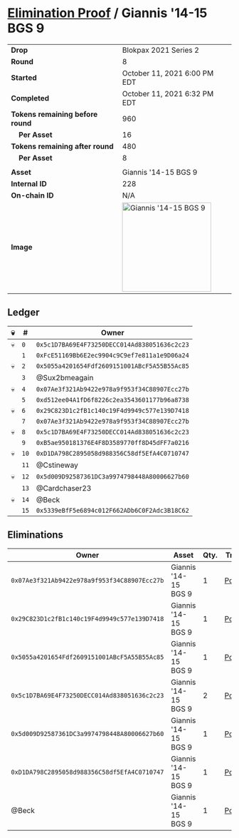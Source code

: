 # [Elimination Proof](./readme.md) / Giannis &#039;14-15 BGS 9

|||
|---|---|
| **Drop** | Blokpax 2021 Series 2 |
| **Round** | 8 |
| **Started** | October 11, 2021 6:00 PM EDT |
| **Completed** | October 11, 2021 6:32 PM EDT |
| **Tokens remaining before round** | 960 |
| **&nbsp;&nbsp;&nbsp;&nbsp;Per Asset** | 16 |
| **Tokens remaining after round** | 480 |
| **&nbsp;&nbsp;&nbsp;&nbsp;Per Asset** | 8 |
| | |
| **Asset** | Giannis &#039;14-15 BGS 9 |
| **Internal ID** | 228 |
| **On-chain ID** | N/A |
| **Image** | <img src="https://tcdn.blokpax.com/9484ebfa-6343-4fa0-b583-dac757af0212/069fbe6a4e02c1340cf6b84a781d190615af65aa0632b7cca7aa417c2c1767af.jpg" height="200" alt="Giannis &#039;14-15 BGS 9" /> |

## Ledger

| 💀 | # | Owner |
| --- | --- | --- |
| 💀 | `0` | `0x5c1D7BA69E4F73250DECC014Ad838051636c2c23` |
|  | `1` | `0xFcE51169Bb6E2ec9904c9C9ef7e811a1e9D06a24` |
| 💀 | `2` | `0x5055a4201654Fdf2609151001ABcF5A55B55Ac85` |
|  | `3` | @Sux2bmeagain |
| 💀 | `4` | `0x07Ae3f321Ab9422e978a9f953f34C88907Ecc27b` |
|  | `5` | `0xd512ee04A1fD6f8226c2ea3543601177b96a8738` |
| 💀 | `6` | `0x29C823D1c2fB1c140c19F4d9949c577e139D7418` |
|  | `7` | `0x07Ae3f321Ab9422e978a9f953f34C88907Ecc27b` |
| 💀 | `8` | `0x5c1D7BA69E4F73250DECC014Ad838051636c2c23` |
|  | `9` | `0xB5ae950181376E4F8D3589770ff8D45dFF7a0216` |
| 💀 | `10` | `0xD1DA798C2895058d988356C58df5EfA4C0710747` |
|  | `11` | @Cstineway |
| 💀 | `12` | `0x5d009D92587361DC3a9974798448A80006627b60` |
|  | `13` | @Cardchaser23 |
| 💀 | `14` | @Beck |
|  | `15` | `0x5339eBfF5e6894c012F662ADb6C0F2Adc3B18C62` |


## Eliminations

| Owner | Asset | Qty. | Transaction |
| --- | --- | --- | --- |
| `0x07Ae3f321Ab9422e978a9f953f34C88907Ecc27b` | Giannis '14-15 BGS 9 | 1 | [Polygonscan](https://polygonscan.com/tx/0x9988f3d0532ee59127257dcade76fa1e2d6b465964fe29bd0c5da316de1b467e) |
| `0x29C823D1c2fB1c140c19F4d9949c577e139D7418` | Giannis '14-15 BGS 9 | 1 | [Polygonscan](https://polygonscan.com/tx/0x64a5d426d56c5ce507df7abf31aaff1dc6bb5f9903b70cc94d76ba09fd25b3b6) |
| `0x5055a4201654Fdf2609151001ABcF5A55B55Ac85` | Giannis '14-15 BGS 9 | 1 | [Polygonscan](https://polygonscan.com/tx/0x65d1057ba08fb2af8f2665205205ab6f6cd78da114a4fbefadadf2846ba10509) |
| `0x5c1D7BA69E4F73250DECC014Ad838051636c2c23` | Giannis '14-15 BGS 9 | 2 | [Polygonscan](https://polygonscan.com/tx/0x7121f461987121cad100a2709b06650ec0b4c9c4de50a39798369cc55aba1474) |
| `0x5d009D92587361DC3a9974798448A80006627b60` | Giannis '14-15 BGS 9 | 1 | [Polygonscan](https://polygonscan.com/tx/0xc770ab0e12baaeba4d251e4f1ebacc966ad7caaf2e27781cf554b98adc82747a) |
| `0xD1DA798C2895058d988356C58df5EfA4C0710747` | Giannis '14-15 BGS 9 | 1 | [Polygonscan](https://polygonscan.com/tx/0x8a29eaeab156fa68c47d2f2035b75ead5188293b67f3470a49a055775aa53807) |
| @Beck | Giannis '14-15 BGS 9 | 1 | [Polygonscan](https://polygonscan.com/tx/0xa5fbcaf72ac6332f780fd971853995937fd5e4c8d75305c160b11ada1cbeb51b) |
